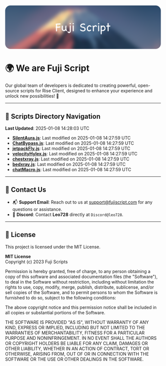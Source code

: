 ![Banner](.github/b.webp)

# 🌍 **We are Fuji Script**

Our global team of developers is dedicated to creating powerful, open-source scripts for Rise Client, designed to enhance your experience and unlock new possibilities! 🌟

---
<!-- SCRIPTS_NAVIGATION_START -->
## 📂 **Scripts Directory Navigation**

**Last Updated**: 2025-01-08 14:28:03 UTC

- **[SilentAura.js](scripts/SilentAura.js)**: Last modified on 2025-01-08 14:27:59 UTC
- **[ChatBypass.js](scripts/ChatBypass.js)**: Last modified on 2025-01-08 14:27:59 UTC
- **[jetpackFly.js](scripts/jetpackFly.js)**: Last modified on 2025-01-08 14:27:59 UTC
- **[velocityHylex.js](scripts/velocityHylex.js)**: Last modified on 2025-01-08 14:27:59 UTC
- **[chestxray.js](scripts/chestxray.js)**: Last modified on 2025-01-08 14:27:59 UTC
- **[bedxray.js](scripts/bedxray.js)**: Last modified on 2025-01-08 14:27:59 UTC
- **[chatMacro.js](scripts/chatMacro.js)**: Last modified on 2025-01-08 14:27:59 UTC

<!-- SCRIPTS_NAVIGATION_END -->

---

## 💬 **Contact Us**  
- 📬 **Support Email**: Reach out to us at [support@fujiscript.com](mailto:support@fujiscript.com) for any questions or assistance.  
- 💬 **Discord**: Contact **Leo728** directly at `Discord@leo728`.

---

## 📜 **License**

This project is licensed under the MIT License.  

**MIT License**  
Copyright (c) 2023 Fuji Scripts  

Permission is hereby granted, free of charge, to any person obtaining a copy of this software and associated documentation files (the "Software"), to deal in the Software without restriction, including without limitation the rights to use, copy, modify, merge, publish, distribute, sublicense, and/or sell copies of the Software, and to permit persons to whom the Software is furnished to do so, subject to the following conditions:  

The above copyright notice and this permission notice shall be included in all copies or substantial portions of the Software.  

THE SOFTWARE IS PROVIDED "AS IS", WITHOUT WARRANTY OF ANY KIND, EXPRESS OR IMPLIED, INCLUDING BUT NOT LIMITED TO THE WARRANTIES OF MERCHANTABILITY, FITNESS FOR A PARTICULAR PURPOSE AND NONINFRINGEMENT. IN NO EVENT SHALL THE AUTHORS OR COPYRIGHT HOLDERS BE LIABLE FOR ANY CLAIM, DAMAGES OR OTHER LIABILITY, WHETHER IN AN ACTION OF CONTRACT, TORT OR OTHERWISE, ARISING FROM, OUT OF OR IN CONNECTION WITH THE SOFTWARE OR THE USE OR OTHER DEALINGS IN THE SOFTWARE.  
